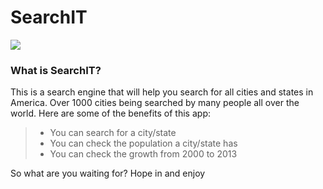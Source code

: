 # SearchIT

<a href="https://codeclimate.com/github/manzi-guev/SearchIT/maintainability"><img src="https://api.codeclimate.com/v1/badges/1d893dd95e706fee9237/maintainability" /></a>

### What is SearchIT?

This is a search engine that will help you search for all cities and states in America. Over 1000 cities being searched by many people all over the world. Here are some of the benefits of this app:

> - You can search for a city/state
> - You can check the population a city/state has
> - You can check the growth from 2000 to 2013

So what are you waiting for? Hope in and enjoy

